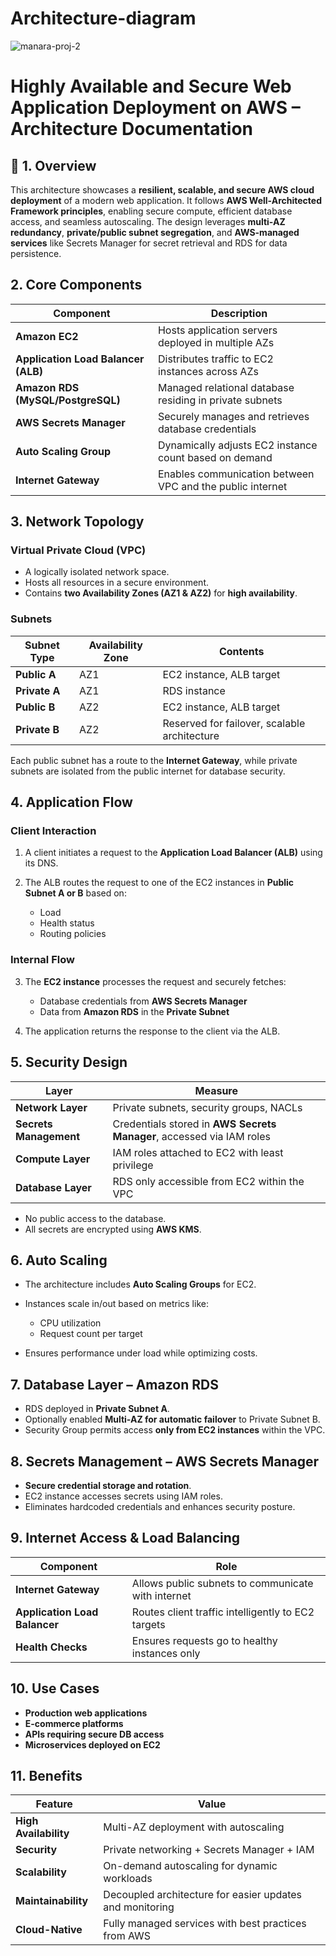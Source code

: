 # Architecture-diagram

  ![manara-proj-2](https://github.com/user-attachments/assets/56a94755-c687-4dfc-981e-27faaed5c98e)


# **Highly Available and Secure Web Application Deployment on AWS – Architecture Documentation**


## 🚀 **1. Overview**

This architecture showcases a **resilient, scalable, and secure AWS cloud deployment** of a modern web application. It follows **AWS Well-Architected Framework principles**, enabling secure compute, efficient database access, and seamless autoscaling. The design leverages **multi-AZ redundancy**, **private/public subnet segregation**, and **AWS-managed services** like Secrets Manager for secret retrieval and RDS for data persistence.



##  **2. Core Components**

| Component                           | Description                                               |
| ----------------------------------- | --------------------------------------------------------- |
| **Amazon EC2**                      | Hosts application servers deployed in multiple AZs        |
| **Application Load Balancer (ALB)** | Distributes traffic to EC2 instances across AZs           |
| **Amazon RDS (MySQL/PostgreSQL)**   | Managed relational database residing in private subnets   |
| **AWS Secrets Manager**             | Securely manages and retrieves database credentials       |
| **Auto Scaling Group**              | Dynamically adjusts EC2 instance count based on demand    |
| **Internet Gateway**                | Enables communication between VPC and the public internet |



##  **3. Network Topology**

###  **Virtual Private Cloud (VPC)**

* A logically isolated network space.
* Hosts all resources in a secure environment.
* Contains **two Availability Zones (AZ1 & AZ2)** for **high availability**.

### **Subnets**

| Subnet Type   | Availability Zone | Contents                                     |
| ------------- | ----------------- | -------------------------------------------- |
| **Public A**  | AZ1               | EC2 instance, ALB target                     |
| **Private A** | AZ1               | RDS instance                                 |
| **Public B**  | AZ2               | EC2 instance, ALB target                     |
| **Private B** | AZ2               | Reserved for failover, scalable architecture |

Each public subnet has a route to the **Internet Gateway**, while private subnets are isolated from the public internet for database security.


##  **4. Application Flow**

###  **Client Interaction**

1. A client initiates a request to the **Application Load Balancer (ALB)** using its DNS.
2. The ALB routes the request to one of the EC2 instances in **Public Subnet A or B** based on:

   * Load
   * Health status
   * Routing policies

###  **Internal Flow**

3. The **EC2 instance** processes the request and securely fetches:

   * Database credentials from **AWS Secrets Manager**
   * Data from **Amazon RDS** in the **Private Subnet**
4. The application returns the response to the client via the ALB.


##  **5. Security Design**

| Layer                  | Measure                                                               |
| ---------------------- | --------------------------------------------------------------------- |
| **Network Layer**      | Private subnets, security groups, NACLs                               |
| **Secrets Management** | Credentials stored in **AWS Secrets Manager**, accessed via IAM roles |
| **Compute Layer**      | IAM roles attached to EC2 with least privilege                        |
| **Database Layer**     | RDS only accessible from EC2 within the VPC                           |

* No public access to the database.
* All secrets are encrypted using **AWS KMS**.


##  **6. Auto Scaling**

* The architecture includes **Auto Scaling Groups** for EC2.
* Instances scale in/out based on metrics like:

  * CPU utilization
  * Request count per target
* Ensures performance under load while optimizing costs.


## **7. Database Layer – Amazon RDS**

* RDS deployed in **Private Subnet A**.
* Optionally enabled **Multi-AZ for automatic failover** to Private Subnet B.
* Security Group permits access **only from EC2 instances** within the VPC.


##  **8. Secrets Management – AWS Secrets Manager**

* **Secure credential storage and rotation**.
* EC2 instance accesses secrets using IAM roles.
* Eliminates hardcoded credentials and enhances security posture.


## **9. Internet Access & Load Balancing**

| Component                     | Role                                               |
| ----------------------------- | -------------------------------------------------- |
| **Internet Gateway**          | Allows public subnets to communicate with internet |
| **Application Load Balancer** | Routes client traffic intelligently to EC2 targets |
| **Health Checks**             | Ensures requests go to healthy instances only      |


##  **10. Use Cases**

* **Production web applications**
* **E-commerce platforms**
* **APIs requiring secure DB access**
* **Microservices deployed on EC2**


## **11. Benefits**

| Feature               | Value                                                    |
| --------------------- | -------------------------------------------------------- |
| **High Availability** | Multi-AZ deployment with autoscaling                     |
| **Security**          | Private networking + Secrets Manager + IAM               |
| **Scalability**       | On-demand autoscaling for dynamic workloads              |
| **Maintainability**   | Decoupled architecture for easier updates and monitoring |
| **Cloud-Native**      | Fully managed services with best practices from AWS      |



